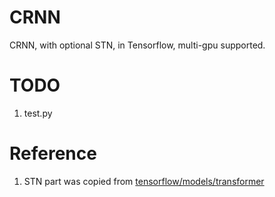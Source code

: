 # CRNN
CRNN, with optional STN, in Tensorflow, multi-gpu supported. 

# TODO
1. test.py 

# Reference
1. STN part was copied from [tensorflow/models/transformer](https://github.com/tensorflow/models/tree/4bd29ac0ba1004d7393b7d029b05257dffd5cbe6/transformer)
